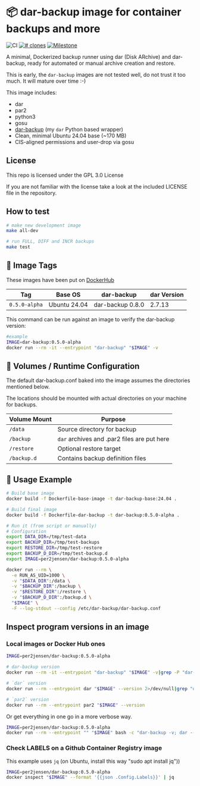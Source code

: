 # 📦 dar-backup image for container backups and more

![CI](https://github.com/per2jensen/dar-backup-image/actions/workflows/test.yml/badge.svg)
[![# clones](https://img.shields.io/endpoint?url=https://raw.githubusercontent.com/per2jensen/dar-backup-image/main/badges/badge_clones.json)](https://github.com/per2jensen/dar-backup-image/blob/main/doc/weekly_clones.png)
[![Milestone](https://img.shields.io/endpoint?url=https://raw.githubusercontent.com/per2jensen/dar-backup-image/main/badges/milestone_badge.json)](https://github.com/per2jensen/dar-backup-image/blob/main/doc/weekly_clones.png)

A minimal, Dockerized backup runner using dar (Disk ARchive) and dar-backup, ready for automated or manual archive creation and restore.

This is early, the `dar-backup` images are not tested well, do not trust it too much. It will mature over time :-)

This image includes:

- dar
- par2
- python3
- gosu
- [dar-backup](https://github.com/per2jensen/dar-backup) (my `dar` Python based wrapper)
- Clean, minimal Ubuntu 24.04 base (~170 MB)
- CIS-aligned permissions and user-drop via gosu

## License

This repo is licensed under the GPL 3.0 License

If you are not familiar with the license take a look at the included LICENSE file in the repository.

## How to test

```bash
# make new development image
make all-dev

# run FULL, DIFF and INCR backups
make test
```

## 🔧 Image Tags

These images have been put on [DockerHub](https://hub.docker.com/r/per2jensen/dar-backup/tags)

| Tag           | Base OS      | dar-backup       |dar Version |
| ---------     | ------------ | ---------------- |------------|
| `0.5.0-alpha` | Ubuntu 24.04 | dar-backup 0.8.0 | 2.7.13     |

This command can be run against an image to verify the dar-backup version:

```bash
#example
IMAGE=dar-backup:0.5.0-alpha
docker run --rm -it --entrypoint "dar-backup" "$IMAGE" -v
```

## 🧰 Volumes / Runtime Configuration

The default dar-backup.conf baked into the image assumes the directories mentioned below.

The locations should be mounted with actual directories on your machine for backups.

| Volume Mount | Purpose                                          |
| ------------ | ------------------------------------------------ |
| `/data`      | Source directory for backup                      |
| `/backup`    | `dar` archives and .par2 files are put here      |
| `/restore`   | Optional restore target                          |
| `/backup.d`  | Contains backup definition files                 |

## 🚀 Usage Example

```bash
# Build base image
docker build -f Dockerfile-base-image -t dar-backup-base:24.04 .

# Build final image
docker build -f Dockerfile-dar-backup -t dar-backup:0.5.0-alpha .

# Run it (from script or manually)
# Configuration
export DATA_DIR=/tmp/test-data
export BACKUP_DIR=/tmp/test-backups
export RESTORE_DIR=/tmp/test-restore
export BACKUP_D_DIR=/tmp/test-backup.d
export IMAGE=per2jensen/dar-backup:0.5.0-alpha

docker run --rm \
  -e RUN_AS_UID=1000 \
  -v "$DATA_DIR":/data \
  -v "$BACKUP_DIR":/backup \
  -v "$RESTORE_DIR":/restore \
  -v "$BACKUP_D_DIR":/backup.d \
  "$IMAGE" \
  -F --log-stdout --config /etc/dar-backup/dar-backup.conf
```

## Inspect program versions in an image

### Local images or Docker Hub ones

```bash
IMAGE=per2jensen/dar-backup:0.5.0-alpha

# dar-backup version
docker run --rm -it --entrypoint "dar-backup" "$IMAGE" -v|grep -P "dar-backup +\d+.\d+.\d+"

# `dar` version
docker run --rm --entrypoint dar "$IMAGE" --version 2>/dev/null|grep "dar version"

# `par2` version
docker run --rm --entrypoint par2 "$IMAGE" --version
```

Or get everything in one go in a more verbose way.

```bash
IMAGE=per2jensen/dar-backup:0.5.0-alpha
docker run --rm --entrypoint "" "$IMAGE" bash -c "dar-backup -v; dar --version; par2 --version"
```

### Check LABELS on a Github Container Registry image

This example uses `jq` (on Ubuntu, install this way "sudo apt install jq"))

```bash
IMAGE=per2jensen/dar-backup:0.5.0-alpha
docker inspect "$IMAGE" --format '{{json .Config.Labels}}' | jq
```
